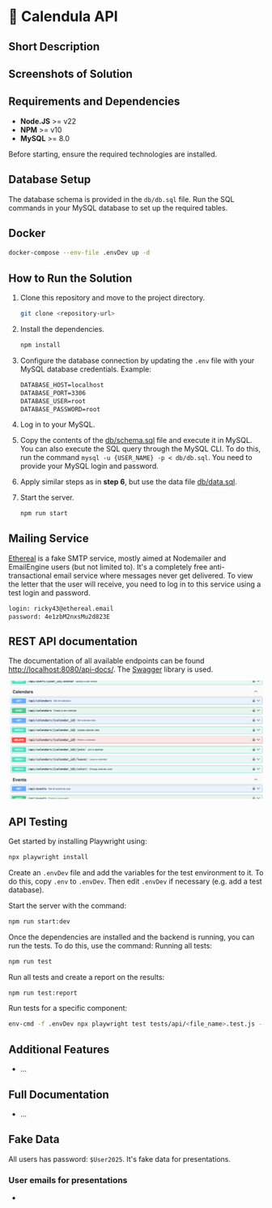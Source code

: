 # 🌼 Calendula API

## Short Description


## Screenshots of Solution


## Requirements and Dependencies
- **Node.JS** >= v22
- **NPM** >= v10
- **MySQL** >= 8.0

Before starting, ensure the required technologies are installed.

## Database Setup
The database schema is provided in the `db/db.sql` file. Run the SQL commands in your MySQL database to set up the required tables.

## Docker
```bash
docker-compose --env-file .envDev up -d
```

## How to Run the Solution
1. Clone this repository and move to the project directory.
   ```bash
   git clone <repository-url>
   ```
2. Install the dependencies.
   ```bash
   npm install
   ```
5. Configure the database connection by updating the `.env` file with your MySQL database credentials. Example:
   ```
   DATABASE_HOST=localhost
   DATABASE_PORT=3306
   DATABASE_USER=root
   DATABASE_PASSWORD=root
   ```

5. Log in to your MySQL. 
6. Copy the contents of the [db/schema.sql](db/schema.sql) file and execute it in MySQL. You can also execute the SQL query through the MySQL CLI. To do this, run the command `mysql -u {USER_NAME} -p < db/db.sql`. You need to provide your MySQL login and password.
7. Apply similar steps as in **step 6**, but use the data file [db/data.sql](db/data.sql).
8. Start the server.
   ```bash
   npm run start
   ```
   
## Mailing Service
[Ethereal](https://ethereal.email/) is a fake SMTP service, mostly aimed at Nodemailer and EmailEngine users (but not limited to). It's a completely free anti-transactional email service where messages never get delivered.
To view the letter that the user will receive, you need to log in to this service using a test login and password.

```text
login: ricky43@ethereal.email
password: 4e1zbM2nxsMu2d823E
```

## REST API documentation
The documentation of all available endpoints can be found [http://localhost:8080/api-docs/](http://localhost:8080/api-docs/). The [Swagger](https://swagger.io/) library is used.

![](docs/swagger.png)

## API Testing
Get started by installing Playwright using:
```bash
npx playwright install
```
Create an `.envDev` file and add the variables for the test environment to it. To do this, copy `.env` to `.envDev`. 
Then edit `.envDev` if necessary (e.g. add a test database).

Start the server with the command:
```bash
npm run start:dev
```
Once the dependencies are installed and the backend is running, you can run the tests. To do this, use the command:
Running all tests:
```bash
npm run test
```
Run all tests and create a report on the results:
```bash
npm run test:report
```
Run tests for a specific component:
```bash
env-cmd -f .envDev npx playwright test tests/api/<file_name>.test.js --project=chromium
```

## Additional Features
- ...

## Full Documentation
- ...

## Fake Data
All users has password: `$User2025`. It's fake data for presentations.
### User emails for presentations
* 
